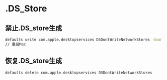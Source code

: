 # .DS_Store

## 禁止.DS_store生成

```bash
defaults write com.apple.desktopservices DSDontWriteNetworkStores -bool TRUE
// 重启Mac
```

## 恢复.DS_store生成

```bash
defaults delete com.apple.desktopservices DSDontWriteNetworkStores
```